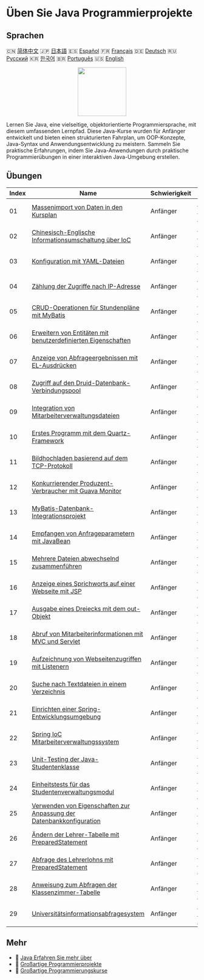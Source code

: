 # Üben Sie Java Programmierprojekte

## Sprachen

🇨🇳 [简体中文](README_zh.md) 🇯🇵 [日本語](README_ja.md) 🇪🇸 [Español](README_es.md) 🇫🇷 [Français](README_fr.md) 🇩🇪 [Deutsch](README_de.md) 🇷🇺 [Русский](README_ru.md) 🇰🇷 [한국어](README_ko.md) 🇧🇷 [Português](README_pt.md) 🇺🇸 [English](README.md) 

<div align="center">
<img width="128px" src="https://file.labex.io/path/vBtgM8cNsQFn.png">
</div>

Lernen Sie Java, eine vielseitige, objektorientierte Programmiersprache, mit diesem umfassenden Lernpfad. Diese Java-Kurse wurden für Anfänger entwickelt und bieten einen strukturierten Fahrplan, um OOP-Konzepte, Java-Syntax und Anwendungsentwicklung zu meistern. Sammeln Sie praktische Erfahrungen, indem Sie Java-Anwendungen durch praktische Programmierübungen in einer interaktiven Java-Umgebung erstellen.

## Übungen

|   Index | Name                                                                                                                                                        | Schwierigkeit   | Übung                                                                                                       |
|---------|-------------------------------------------------------------------------------------------------------------------------------------------------------------|-----------------|-------------------------------------------------------------------------------------------------------------|
|      01 | [Massenimport von Daten in den Kursplan](https://labex.io/de/courses/project-bulk-insert-data-into-course-schedule)                                         | Anfänger        | [🚀 Labor Starten](https://labex.io/de/courses/project-bulk-insert-data-into-course-schedule)               |
|      02 | [Chinesisch-Englische Informationsumschaltung über IoC](https://labex.io/de/courses/project-chinese-english-information-switching-via-ioc)                  | Anfänger        | [🚀 Labor Starten](https://labex.io/de/courses/project-chinese-english-information-switching-via-ioc)       |
|      03 | [Konfiguration mit YAML-Dateien](https://labex.io/de/courses/project-configuring-with-yaml-files)                                                           | Anfänger        | [🚀 Labor Starten](https://labex.io/de/courses/project-configuring-with-yaml-files)                         |
|      04 | [Zählung der Zugriffe nach IP-Adresse](https://labex.io/de/courses/project-counting-access-times-by-ip)                                                     | Anfänger        | [🚀 Labor Starten](https://labex.io/de/courses/project-counting-access-times-by-ip)                         |
|      05 | [CRUD-Operationen für Stundenpläne mit MyBatis](https://labex.io/de/courses/project-course-schedule-crud-with-mybatis)                                      | Anfänger        | [🚀 Labor Starten](https://labex.io/de/courses/project-course-schedule-crud-with-mybatis)                   |
|      06 | [Erweitern von Entitäten mit benutzerdefinierten Eigenschaften](https://labex.io/de/courses/project-custom-type-handler)                                    | Anfänger        | [🚀 Labor Starten](https://labex.io/de/courses/project-custom-type-handler)                                 |
|      07 | [Anzeige von Abfrageergebnissen mit EL-Ausdrücken](https://labex.io/de/courses/project-displaying-query-results-using-el-expressions)                       | Anfänger        | [🚀 Labor Starten](https://labex.io/de/courses/project-displaying-query-results-using-el-expressions)       |
|      08 | [Zugriff auf den Druid-Datenbank-Verbindungspool](https://labex.io/de/courses/project-druid-database-connection-pool-access)                                | Anfänger        | [🚀 Labor Starten](https://labex.io/de/courses/project-druid-database-connection-pool-access)               |
|      09 | [Integration von Mitarbeiterverwaltungsdateien](https://labex.io/de/courses/project-employee-management-file-integration)                                   | Anfänger        | [🚀 Labor Starten](https://labex.io/de/courses/project-employee-management-file-integration)                |
|      10 | [Erstes Programm mit dem Quartz-Framework](https://labex.io/de/courses/project-first-program-with-quartz-framework)                                         | Anfänger        | [🚀 Labor Starten](https://labex.io/de/courses/project-first-program-with-quartz-framework)                 |
|      11 | [Bildhochladen basierend auf dem TCP-Protokoll](https://labex.io/de/courses/project-image-upload-based-on-tcp-protocol)                                     | Anfänger        | [🚀 Labor Starten](https://labex.io/de/courses/project-image-upload-based-on-tcp-protocol)                  |
|      12 | [Konkurrierender Produzent-Verbraucher mit Guava Monitor](https://labex.io/de/courses/project-implement-thread-communication)                               | Anfänger        | [🚀 Labor Starten](https://labex.io/de/courses/project-implement-thread-communication)                      |
|      13 | [MyBatis-Datenbank-Integrationsprojekt](https://labex.io/de/courses/project-input-parameter-practice)                                                       | Anfänger        | [🚀 Labor Starten](https://labex.io/de/courses/project-input-parameter-practice)                            |
|      14 | [Empfangen von Anfrageparametern mit JavaBean](https://labex.io/de/courses/project-javabean-mutiple-parameters)                                             | Anfänger        | [🚀 Labor Starten](https://labex.io/de/courses/project-javabean-mutiple-parameters)                         |
|      15 | [Mehrere Dateien abwechselnd zusammenführen](https://labex.io/de/courses/project-merge-multiple-files-alternately)                                          | Anfänger        | [🚀 Labor Starten](https://labex.io/de/courses/project-merge-multiple-files-alternately)                    |
|      16 | [Anzeige eines Sprichworts auf einer Webseite mit JSP](https://labex.io/de/courses/project-output-a-quote)                                                  | Anfänger        | [🚀 Labor Starten](https://labex.io/de/courses/project-output-a-quote)                                      |
|      17 | [Ausgabe eines Dreiecks mit dem out-Objekt](https://labex.io/de/courses/project-outputting-triangle-with-out-object)                                        | Anfänger        | [🚀 Labor Starten](https://labex.io/de/courses/project-outputting-triangle-with-out-object)                 |
|      18 | [Abruf von Mitarbeiterinformationen mit MVC und Servlet](https://labex.io/de/courses/project-query-employee-information)                                    | Anfänger        | [🚀 Labor Starten](https://labex.io/de/courses/project-query-employee-information)                          |
|      19 | [Aufzeichnung von Webseitenzugriffen mit Listenern](https://labex.io/de/courses/project-recording-web-page-accesses-using-listeners)                        | Anfänger        | [🚀 Labor Starten](https://labex.io/de/courses/project-recording-web-page-accesses-using-listeners)         |
|      20 | [Suche nach Textdateien in einem Verzeichnis](https://labex.io/de/courses/project-search-for-text-files-in-directory)                                       | Anfänger        | [🚀 Labor Starten](https://labex.io/de/courses/project-search-for-text-files-in-directory)                  |
|      21 | [Einrichten einer Spring-Entwicklungsumgebung](https://labex.io/de/courses/project-setting-up-spring-development-environment)                               | Anfänger        | [🚀 Labor Starten](https://labex.io/de/courses/project-setting-up-spring-development-environment)           |
|      22 | [Spring IoC Mitarbeiterverwaltungssystem](https://labex.io/de/courses/project-spring-ioc-employee-management-system)                                        | Anfänger        | [🚀 Labor Starten](https://labex.io/de/courses/project-spring-ioc-employee-management-system)               |
|      23 | [Unit-Testing der Java-Studentenklasse](https://labex.io/de/courses/project-student-class-test)                                                             | Anfänger        | [🚀 Labor Starten](https://labex.io/de/courses/project-student-class-test)                                  |
|      24 | [Einheitstests für das Studentenverwaltungsmodul](https://labex.io/de/courses/project-student-management-module-unit-testing)                               | Anfänger        | [🚀 Labor Starten](https://labex.io/de/courses/project-student-management-module-unit-testing)              |
|      25 | [Verwenden von Eigenschaften zur Anpassung der Datenbankkonfiguration](https://labex.io/de/courses/project-use-properties-to-modify-database-configuration) | Anfänger        | [🚀 Labor Starten](https://labex.io/de/courses/project-use-properties-to-modify-database-configuration)     |
|      26 | [Ändern der Lehrer-Tabelle mit PreparedStatement](https://labex.io/de/courses/project-modifying-the-teacher-table-using-preparedstatement)                  | Anfänger        | [🚀 Labor Starten](https://labex.io/de/courses/project-modifying-the-teacher-table-using-preparedstatement) |
|      27 | [Abfrage des Lehrerlohns mit PreparedStatement](https://labex.io/de/courses/project-query-teacher-salary-using-preparedstatement)                           | Anfänger        | [🚀 Labor Starten](https://labex.io/de/courses/project-query-teacher-salary-using-preparedstatement)        |
|      28 | [Anweisung zum Abfragen der Klassenzimmer-Tabelle](https://labex.io/de/courses/project-statement-for-querying-teacher-table)                                | Anfänger        | [🚀 Labor Starten](https://labex.io/de/courses/project-statement-for-querying-teacher-table)                |
|      29 | [Universitätsinformationsabfragesystem](https://labex.io/de/courses/project-university-information-query-system)                                            | Anfänger        | [🚀 Labor Starten](https://labex.io/de/courses/project-university-information-query-system)                 |

## Mehr

- 🔗 [Java Erfahren Sie mehr über](https://labex.io/de/skilltrees/java)
- 🔗 [Großartige Programmierprojekte](https://github.com/labex-labs/awesome-programming-projects)
- 🔗 [Großartige Programmierungskurse](https://github.com/labex-labs/awesome-programming-courses)

